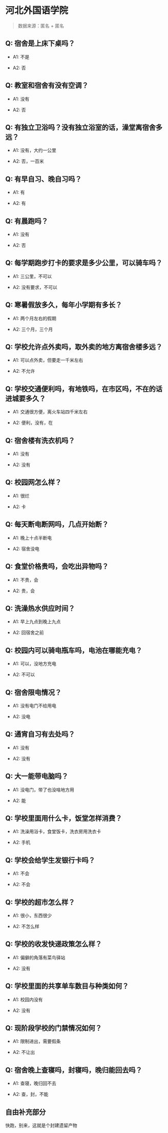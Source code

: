 # 河北外国语学院

> 数据来源：匿名 + 匿名

## Q: 宿舍是上床下桌吗？

- A1: 不是

- A2: 否

## Q: 教室和宿舍有没有空调？

- A1: 没有

- A2: 否

## Q: 有独立卫浴吗？没有独立浴室的话，澡堂离宿舍多远？

- A1: 没有，大约一公里

- A2: 否，一百米

## Q: 有早自习、晚自习吗？

- A1: 有

- A2: 有

## Q: 有晨跑吗？

- A1: 没有

- A2: 否

## Q: 每学期跑步打卡的要求是多少公里，可以骑车吗？

- A1: 三公里，不可以

- A2: 没有要求，不可以

## Q: 寒暑假放多久，每年小学期有多长？

- A1: 两个月左右的假期

- A2: 三个月，三个月

## Q: 学校允许点外卖吗，取外卖的地方离宿舍楼多远？

- A1: 可以点外卖，但要走一千米左右

- A2: 不允许

## Q: 学校交通便利吗，有地铁吗，在市区吗，不在的话进城要多久？

- A1: 交通很方便，离火车站四千米左右

- A2: 便利，没有，在

## Q: 宿舍楼有洗衣机吗？

- A1: 没有

- A2: 没有

## Q: 校园网怎么样？

- A1: 很烂

- A2: 卡

## Q: 每天断电断网吗，几点开始断？

- A1: 晚上十点半断电

- A2: 宿舍没电

## Q: 食堂价格贵吗，会吃出异物吗？

- A1: 不贵，会

- A2: 贵，会

## Q: 洗澡热水供应时间？

- A1: 早上九点到晚上九点

- A2: 回宿舍之前

## Q: 校园内可以骑电瓶车吗，电池在哪能充电？

- A1: 可以，没地方充电

- A2: 不可以

## Q: 宿舍限电情况？

- A1: 没有电门不给用电

- A2: 没电

## Q: 通宵自习有去处吗？

- A1: 没有

- A2: 没有

## Q: 大一能带电脑吗？

- A1: 没电门，带了也没啥地方用

- A2: 能

## Q: 学校里面用什么卡，饭堂怎样消费？

- A1: 洗澡用浴卡，食堂饭卡，洗衣房用洗衣卡

- A2: 手机

## Q: 学校会给学生发银行卡吗？

- A1: 不会

- A2: 不会

## Q: 学校的超市怎么样？

- A1: 很小，东西很少

- A2: 不怎么样

## Q: 学校的收发快递政策怎么样？

- A1: 偏僻的角落有菜鸟驿站

- A2: 没有

## Q: 学校里面的共享单车数目与种类如何？

- A1: 校园内没有

- A2: 没有

## Q: 现阶段学校的门禁情况如何？

- A1: 限制进出，需要假条

- A2: 不让出

## Q: 宿舍晚上查寝吗，封寝吗，晚归能回去吗？

- A1: 查寝，晚归回不去

- A2: 查，封，不能

## 自由补充部分

快跑，别来，这就是个封建遗留产物